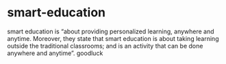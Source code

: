 # smart-education
smart education is “about providing personalized learning, anywhere and anytime. Moreover, they state that smart education is about taking learning outside the traditional classrooms; and is an activity that can be done anywhere and anytime”. goodluck

